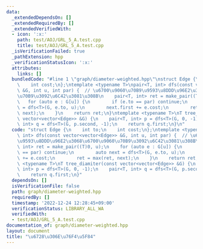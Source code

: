 ```yaml
---
data:
  _extendedDependsOn: []
  _extendedRequiredBy: []
  _extendedVerifiedWith:
  - icon: ':x:'
    path: test/AOJ/GRL_5_A.test.cpp
    title: test/AOJ/GRL_5_A.test.cpp
  _isVerificationFailed: true
  _pathExtension: hpp
  _verificationStatusIcon: ':x:'
  attributes:
    links: []
  bundledCode: "#line 1 \"graph/diameter-weighted.hpp\"\nstruct Edge {\n    int to;\n\
    \    int cost;\n};\ntemplate <typename T>\npair<T, int> dfs(const vector<vector<Edge>>\
    \ &G, int u, int par) {  // \u6700\u9060\u70B9\u9593\u8DDD\u96E2\u3068\u6700\u9060\
    \u70B9\u3092\u6C42\u3081\u308B\n    pair<T, int> ret = make_pair((T)0, u);\n \
    \   for (auto e : G[u]) {\n        if (e.to == par) continue;\n        auto next\
    \ = dfs<T>(G, e.to, u);\n        next.first += e.cost;\n        ret = max(ret,\
    \ next);\n    }\n    return ret;\n}\ntemplate <typename T>\nT tree_diamiter(const\
    \ vector<vector<Edge>> &G) {\n    pair<T, int> p = dfs<T>(G, 0, -1);\n    pair<T,\
    \ int> q = dfs<T>(G, p.second, -1);\n    return q.first;\n}\n"
  code: "struct Edge {\n    int to;\n    int cost;\n};\ntemplate <typename T>\npair<T,\
    \ int> dfs(const vector<vector<Edge>> &G, int u, int par) {  // \u6700\u9060\u70B9\
    \u9593\u8DDD\u96E2\u3068\u6700\u9060\u70B9\u3092\u6C42\u3081\u308B\n    pair<T,\
    \ int> ret = make_pair((T)0, u);\n    for (auto e : G[u]) {\n        if (e.to\
    \ == par) continue;\n        auto next = dfs<T>(G, e.to, u);\n        next.first\
    \ += e.cost;\n        ret = max(ret, next);\n    }\n    return ret;\n}\ntemplate\
    \ <typename T>\nT tree_diamiter(const vector<vector<Edge>> &G) {\n    pair<T,\
    \ int> p = dfs<T>(G, 0, -1);\n    pair<T, int> q = dfs<T>(G, p.second, -1);\n\
    \    return q.first;\n}"
  dependsOn: []
  isVerificationFile: false
  path: graph/diameter-weighted.hpp
  requiredBy: []
  timestamp: '2022-12-24 12:28:45+09:00'
  verificationStatus: LIBRARY_ALL_WA
  verifiedWith:
  - test/AOJ/GRL_5_A.test.cpp
documentation_of: graph/diameter-weighted.hpp
layout: document
title: "\u6728\u306E\u76F4\u5F84"
---
```

